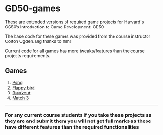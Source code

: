 # GD50-games

These are extended versions of required game projects for Harvard's CS50’s Introduction to Game Development: GD50

The base code for these games was provided from the course instructor Colton Ogden. Big thanks to him!

Current code for all games has more tweaks/features than the course projects requirements.

## Games

1. [Pong](./pong)
2. [Flappy bird](./flappy-bird)
3. [Breakout](./breakout)
4. [Match 3](./Match-3)

---

### **For any current course students if you take these projects as they are and submit them you will not get full marks as these have different features than the required functionalities**
